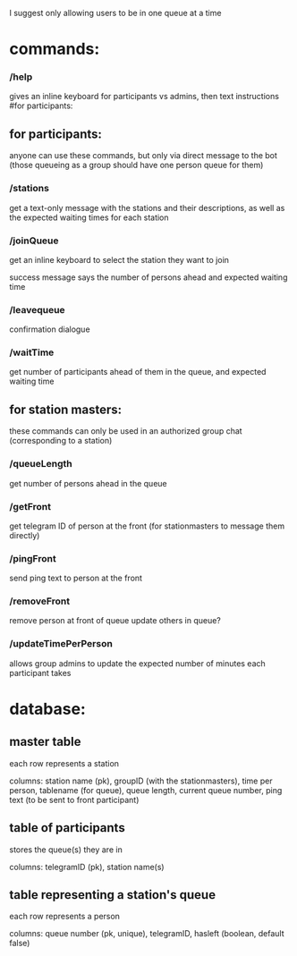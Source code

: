 I suggest only allowing users to be in one queue at a time
# commands:

### /help 
gives an inline keyboard for participants vs admins, then text instructions
#for participants:

## for participants:
anyone can use these commands, but only via direct message to the bot (those queueing as a group should have one person queue for them)

### /stations
get a text-only message with the stations and their descriptions, as well as the expected waiting times for each station

### /joinQueue
get an inline keyboard to select the station they want to join

success message says the number of persons ahead and expected waiting time

### /leavequeue
confirmation dialogue

### /waitTime
get number of participants ahead of them in the queue, and expected waiting time

## for station masters:
these commands can only be used in an authorized group chat (corresponding to a station)

### /queueLength
get number of persons ahead in the queue

### /getFront
get telegram ID of person at the front (for stationmasters to message them directly)

### /pingFront
send ping text to person at the front

### /removeFront
remove person at front of queue
update others in queue?

### /updateTimePerPerson
allows group admins to update the expected number of minutes each participant takes


# database:
## master table
each row represents a station

columns: station name (pk), groupID (with the stationmasters), time per person, tablename (for queue), queue length, current queue number, ping text (to be sent to front participant)

## table of participants
stores the queue(s) they are in

columns: telegramID (pk), station name(s)

## table representing a station's queue
each row represents a person

columns: queue number (pk, unique), telegramID, hasleft (boolean, default false)
